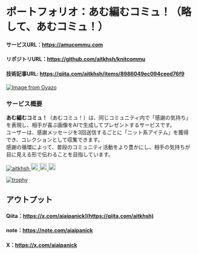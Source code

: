 # ポートフォリオ：あむ編むコミュ！（略して、あむコミュ！）
#### サービスURL：https://amucommu.com
#### リポジトリURL：https://github.com/aitkhsh/knitcommu
#### 技術記事URL: https://qiita.com/aitkhsh/items/8986049ec094ceed76f9
[![Image from Gyazo](https://i.gyazo.com/4c08aca9c043423da3871226f171a3d4.png)](https://gyazo.com/4c08aca9c043423da3871226f171a3d4)

### サービス概要
**あむ編むコミュ！**（あむコミュ！）は、同じコミュニティ内で「感謝の気持ち」を表現し、相手が喜ぶ画像をAIで生成してプレゼントするサービスです。<br>
ユーザーは、感謝メッセージを3回送信するごとに「ニット系アイテム」を獲得でき、コレクションとして収集できます。<br>
感謝の循環によって、普段のコミュニティ活動をより豊かにし、相手の気持ちが目に見える形で伝わることを目指しています。<br>

<p align="left">
  <a href="https://github.com/aitkhsh/aitkhsh/">
    <img src="https://komarev.com/ghpvc/?username=aitkhsh" alt="aitkhsh" />
  </a>
  <a href="https://github.com/aitkhsh">
    <img height="20" src="https://img.shields.io/github/followers/aitkhsh?label=follow&logo=github&style=flat" />
  </a>
  <a href="http://qiita.com/aitkhsh">
    <img height="20" src="https://qiita-badge.apiapi.app/s/aitkhsh/posts.svg" />
  </a>
  <//qiita.com/aitkhsh">
    <img height="20" src="https://qiita-badge.apiapi.app/s/aitkhsh/contributions.svg" />
  </a>
</p>

[![trophy](https://github-profile-trophy.vercel.app/?username=aitkhsh)](https://github.com/aitkhsh/github-profile-trophy)

## アウトプット
#### Qiita：https://x.com/aiaipanick](https://qiita.com/aitkhsh)
#### note：https://note.com/aiaipanick
#### X：https://x.com/aiaipanick

<!--
**aitkhsh/aitkhsh** is a ✨ _special_ ✨ repository because its `README.md` (this file) appears on your GitHub profile.

Here are some ideas to get you started:

- 🔭 I’m currently working on ...
- 🌱 I’m currently learning ...
- 👯 I’m looking to collaborate on ...
- 🤔 I’m looking for help with ...
- 💬 Ask me about ...
- 📫 How to reach me: ...
- 😄 Pronouns: ...
- ⚡ Fun fact: ...
-->

